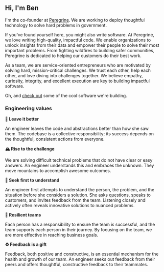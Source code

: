 ## Hi, I'm Ben

I'm the co-founder at [Peregrine](https://www.benrudolph.com). We are working to deploy thoughtful technology to solve hard problems in government.

If you've found yourself here, you might also write software. At Peregrine, we love writing high-quality, impactful code. We enable organizations to unlock insights from their data and empower their people to solve their most important problems. From fighting wildfires to building safer communities, Peregrine is dedicated to helping our customers do their best work.

As a team, we are service-oriented entrepreneurs who are motivated by solving hard, mission-critical challenges. We trust each other, help each other, and love diving into challenges together. We believe empathy, curiosity, integrity, and excellent execution are key to building impactful software.

Oh, and [check out](releases.peregrine.io) some of the cool software we're building.

### Engineering values

**🧼 Leave it better**

An engineer leaves the code and abstractions better than how she saw them. The codebase is a collective responsibility; its success depends on the thoughtful, consistent actions from everyone.

**🏔 Rise to the challenge**

We are solving difficult technical problems that do not have clear or easy answers. An engineer understands this and embraces the unknown. They move mountains to accomplish awesome outcomes.

**📓 Seek first to understand**

An engineer first attempts to understand the person, the problem, and the situation before she considers a solution. She asks questions, speaks to customers, and invites feedback from the team. Listening closely and actively often reveals innovative solutions to nuanced problems.

**🎳 Resilient teams**

Each person has a responsibility to ensure the team is successful, and the team supports each person in their journey. By focusing on the team, we are more effective in reaching business goals.

**♻ Feedback is a gift**

Feedback, both positive and constructive, is an essential mechanism for the health and growth of our team. An engineer seeks out feedback from their peers and offers thoughtful, constructive feedback to their teammates.
